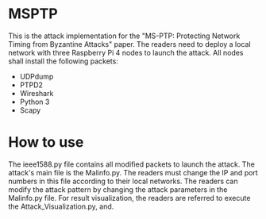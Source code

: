 # MSPTP

This is the attack implementation for the "MS-PTP: Protecting Network Timing from Byzantine Attacks" paper. The readers need to deploy a local network with three Raspberry Pi 4 nodes to launch the attack. All nodes shall install the following packets:
- UDPdump
- PTPD2
- Wireshark
- Python 3
- Scapy

# How to use

The ieee1588.py file contains all modified packets to launch the attack. The attack's main file is the Malinfo.py. The readers must change the IP and port numbers in this file according to their local networks. The readers can modify the attack pattern by changing the attack parameters in the Malinfo.py file. For result visualization, the readers are referred to execute the Attack_Visualization.py, and.
